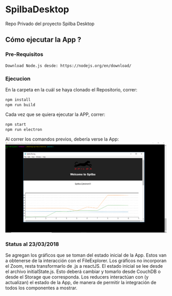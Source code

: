 # SpilbaDesktop
Repo Privado del proyecto Spilba Desktop



## Cómo ejecutar la App ?

### Pre-Requisitos

```
Download Node.js desde: https://nodejs.org/en/download/
```

### Ejecucion 
En la carpeta en la cuál se haya clonado el Repositorio, correr:

```
npm install
npm run build
```

Cada vez que se quiera ejecutar la APP, correr:

```
npm start
npm run electron
```

Al correr los comandos previos, debería verse la App:
![Captura de Pantalla APP Spilba](src/images/CAPTURA_SPILBA_1.png)


### Status al 23/03/2018 
Se agregan los gráficos que se toman del estado inicial de la App. Estos van a obtenerse de la interacción con el FileExplorer. 
Los gráficos no incorporan el Zoom, resta transformarlo de .js a reactJS. 
El estado inicial se lee desde el archivo initialState.js. Esto deberá cambiar y tomarlo desde CouchDB o desde el Storage que corresponda. 
Los reducers interactúan con (y actualizan) el estado de la App, de manera de permitir la integración de todos los componentes a mostrar.
